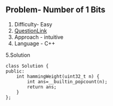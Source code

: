 ## Problem- Number of 1 Bits
1. Difficulty- Easy 
2. [QuestionLink](https://leetcode.com/problems/number-of-1-bits/description/)
3. Approach -  intuitive
4. Language - C++


5.Solution
 
    class Solution {
    public:
        int hammingWeight(uint32_t n) {
            int ans=__builtin_popcount(n);
            return ans;
        }
    };
